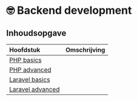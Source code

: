 # 🤓 Backend development

## Inhoudsopgave

| Hoofdstuk | Omschrijving |
| :--- | :--- |
| [PHP basics](https://learn.mctantwerp.be/php-basics/) |  |
| [PHP advanced](https://learn.mctantwerp.be/php-advanced/) |  |
| [Laravel basics](https://learn.mctantwerp.be/laravel-basics/) |  |
| [Laravel advanced](https://learn.mctantwerp.be/laravel-advanced/) |  |



